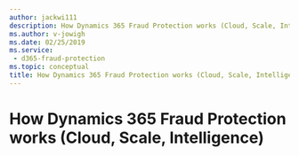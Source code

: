 ```yaml
---
author: jackwi111
description: How Dynamics 365 Fraud Protection works (Cloud, Scale, Intelligence)
ms.author: v-jowigh
ms.date: 02/25/2019
ms.service:
 - d365-fraud-protection
ms.topic: conceptual
title: How Dynamics 365 Fraud Protection works (Cloud, Scale, Intelligence)
---
```



# How Dynamics 365 Fraud Protection works (Cloud, Scale, Intelligence)
